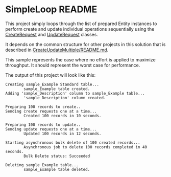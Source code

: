 ﻿# SimpleLoop README

This project simply loops through the list of prepared Entity instances to perform create and update individual operations sequentially using the [CreateRequest](https://learn.microsoft.com/dotnet/api/microsoft.xrm.sdk.messages.createrequest) and [UpdateRequest](https://learn.microsoft.com/dotnet/api/microsoft.xrm.sdk.messages.updaterequest) classes.

It depends on the common structure for other projects in this solution that is described in [CreateUpdateMultiple/README.md](../README.md).

This sample represents the case where no effort is applied to maximize throughput. It should represent the worst case for performance.

The output of this project will look like this:

```
Creating sample_Example Standard table...
        sample_Example table created.
Adding 'sample_Description' column to sample_Example table...
        'sample_Description' column created.

Preparing 100 records to create..
Sending create requests one at a time...
        Created 100 records in 10 seconds.

Preparing 100 records to update..
Sending update requests one at a time...
        Updated 100 records in 12 seconds.

Starting asynchronous bulk delete of 100 created records...
        Asynchronous job to delete 100 records completed in 40 seconds.
        Bulk Delete status: Succeeded

Deleting sample_Example table...
        sample_Example table deleted.
```


